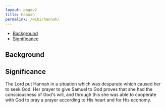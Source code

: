 ```yaml
---
layout: pagev2
title: Hannah
permalink: /wiki/hannah/
---
```

- [Background](#background)
- [Significance](#significance)

## Background

## Significance

The Lord put Hannah in a situation which was desparate which caused her to seek God. Her prayer to give Samuel to God proves that she had the consciousness of God's will, and through this she was able to cooperate with God to pray a prayer according to His heart and for His economy.